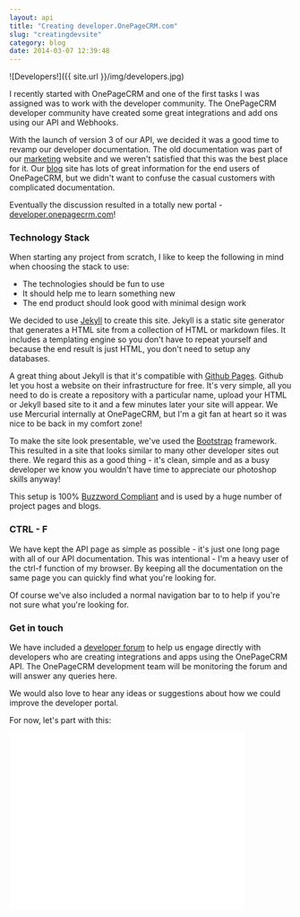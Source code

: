 ```yaml
---
layout: api
title: "Creating developer.OnePageCRM.com"
slug: "creatingdevsite"
category: blog
date: 2014-03-07 12:39:48
---
```


![Developers!]({{ site.url }}/img/developers.jpg)


I recently started with OnePageCRM and one of the first tasks I was assigned was to work with the developer community. The OnePageCRM developer community have created some great integrations and add ons using our API and Webhooks. 

With the launch of version 3 of our API, we decided it was a good time to revamp our developer documentation. 
The old documentation was part of our [marketing](http://onepagecrm.com) website and we weren't satisfied that this was the best place for it. Our [blog](http://blog.onepagecrm.com) site has lots of great information for the end users of OnePageCRM, but we didn't want to confuse the casual customers with complicated documentation.

Eventually the discussion resulted in a totally new portal - [developer.onepagecrm.com](http://developer.onepagecrm.com)!

### Technology Stack
When starting any project from scratch, I like to keep the following in mind when choosing the stack to use:

*  The technologies should be fun to use
*  It should help me to learn something new
*  The end product should look good with minimal design work

We decided to use [Jekyll](http://jekyllrb.com) to create this site. Jekyll is a static site generator that generates a HTML site from a collection of HTML or markdown files. It includes a templating engine so you don't have to repeat yourself and because the end result is just HTML, you don't need to setup any databases.

A great thing about Jekyll is that it's compatible with [Github Pages](http://pages.github.com). Github let you host a website on their infrastructure for free. It's very simple, all you need to do is create a repository with a particular name, upload your HTML or Jekyll based site to it and a few minutes later your site will appear. We use Mercurial internally at OnePageCRM, but I'm a git fan at heart so it was nice to be back in my comfort zone!

To make the site look presentable, we've used the [Bootstrap](http://getbootstrap.com) framework. This resulted in a site that looks similar to many other developer sites out there. We regard this as a good thing - it's clean, simple and as a busy developer we know you wouldn't have time to appreciate our photoshop skills anyway!

This setup is 100% [Buzzword Compliant](http://en.wikipedia.org/wiki/Buzzword_compliant) and is used by a huge number of project pages and blogs. 

### CTRL - F
We have kept the API page as simple as possible - it's just one long page with all of our API documentation. This was intentional - I'm a heavy user of the ctrl-f function of my browser. By keeping all the documentation on the same page you can quickly find what you're looking for. 

Of course we've also included a normal navigation bar to to help if you're not sure what you're looking for.

### Get in touch
We have included a [developer forum](/forum) to help us engage directly with developers who are creating integrations and apps using the OnePageCRM API. 
The OnePageCRM development team will be monitoring the forum and will answer any queries here.

We would also love to hear any ideas or suggestions about how we could improve the developer portal.

For now, let's part with this:

<iframe width="420" height="315" src="//www.youtube.com/embed/8To-6VIJZRE" frameborder="0" allowfullscreen></iframe>
